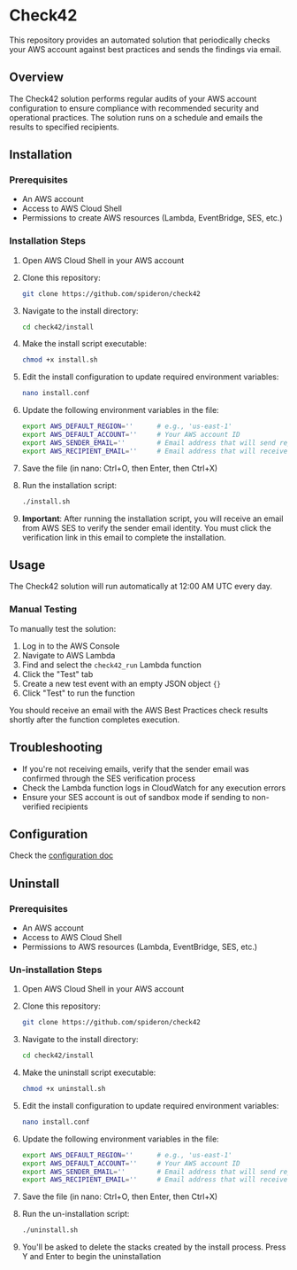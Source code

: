 # Check42

This repository provides an automated solution that periodically checks your AWS account against best practices and 
sends the findings via email.

## Overview

The Check42 solution performs regular audits of your AWS account configuration to ensure compliance with recommended 
security and operational practices. The solution runs on a schedule and emails the results to specified recipients.

## Installation

### Prerequisites

- An AWS account
- Access to AWS Cloud Shell
- Permissions to create AWS resources (Lambda, EventBridge, SES, etc.)

### Installation Steps

1. Open AWS Cloud Shell in your AWS account

2. Clone this repository:
   ```bash
   git clone https://github.com/spideron/check42
   ```

3. Navigate to the install directory:
   ```bash
   cd check42/install
   ```

4. Make the install script executable:
   ```bash
   chmod +x install.sh
   ```

5. Edit the install configuration to update required environment variables:
   ```bash
   nano install.conf
   ```

6. Update the following environment variables in the file:
   ```bash
   export AWS_DEFAULT_REGION=''      # e.g., 'us-east-1'
   export AWS_DEFAULT_ACCOUNT=''     # Your AWS account ID
   export AWS_SENDER_EMAIL=''        # Email address that will send reports
   export AWS_RECIPIENT_EMAIL=''     # Email address that will receive reports
   ```

7. Save the file (in nano: Ctrl+O, then Enter, then Ctrl+X)

8. Run the installation script:
   ```bash
   ./install.sh
   ```

9. **Important**: After running the installation script, you will receive an email from 
AWS SES to verify the sender email identity. You must click the verification link in this 
email to complete the installation.

## Usage

The Check42 solution will run automatically at 12:00 AM UTC every day.

### Manual Testing

To manually test the solution:

1. Log in to the AWS Console
2. Navigate to AWS Lambda
3. Find and select the `check42_run` Lambda function
4. Click the "Test" tab
5. Create a new test event with an empty JSON object `{}`
6. Click "Test" to run the function

You should receive an email with the AWS Best Practices check results shortly after 
the function completes execution.

## Troubleshooting

- If you're not receiving emails, verify that the sender email was confirmed through the SES verification process
- Check the Lambda function logs in CloudWatch for any execution errors
- Ensure your SES account is out of sandbox mode if sending to non-verified recipients


## Configuration

Check the [configuration doc](docs/config.md)


## Uninstall

### Prerequisites

- An AWS account
- Access to AWS Cloud Shell
- Permissions to AWS resources (Lambda, EventBridge, SES, etc.)

### Un-installation Steps

1. Open AWS Cloud Shell in your AWS account

2. Clone this repository:
   ```bash
   git clone https://github.com/spideron/check42
   ```

3. Navigate to the install directory:
   ```bash
   cd check42/install
   ```

4. Make the uninstall script executable:
   ```bash
   chmod +x uninstall.sh
   ```

5. Edit the install configuration to update required environment variables:
   ```bash
   nano install.conf
   ```

6. Update the following environment variables in the file:
   ```bash
   export AWS_DEFAULT_REGION=''      # e.g., 'us-east-1'
   export AWS_DEFAULT_ACCOUNT=''     # Your AWS account ID
   export AWS_SENDER_EMAIL=''        # Email address that will send reports
   export AWS_RECIPIENT_EMAIL=''     # Email address that will receive reports
   ```

7. Save the file (in nano: Ctrl+O, then Enter, then Ctrl+X)

8. Run the un-installation script:
   ```bash
   ./uninstall.sh
   ```

9. You'll be asked to delete the stacks created by the install process. Press Y and Enter to begin the uninstallation